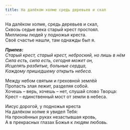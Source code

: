 ```yaml
---
title: На далёком холме средь деревьев и скал
---
```


На далёком холме, средь деревьев и скал,  
Сквозь седые века старый крест простоял.  
Миллионы людей у подножья креста.  
Своё счастье нашли, там однажды был я.

*__Припев:__  
Старый крест, старый крест, неброский, но лишь в нём  
Сила есть, сила есть, сегодня может он,  
Исцелять разбитые, больные сердца,  
Каждому пришедшему открыть небеса.*

Между небом святым и греховной землёй  
Пропасть злая лежит, разделяя собой.  
Хочешь – верь, хочешь – нет, слушай слово Творца:  
Крест – единственный мост от земли в небеса.
 
Иисус дорогой, у подножья креста  
На далёком холме я увидел Тебя:  
На пронзённых руках незастывшая кровь,   
А в прекрасных глазах Божья к людям любовь.
